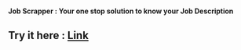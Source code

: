 #### Job Scrapper : Your one stop solution to know your Job Description

## Try it here : [Link](https://jobscanner-ryjp.onrender.com/)
